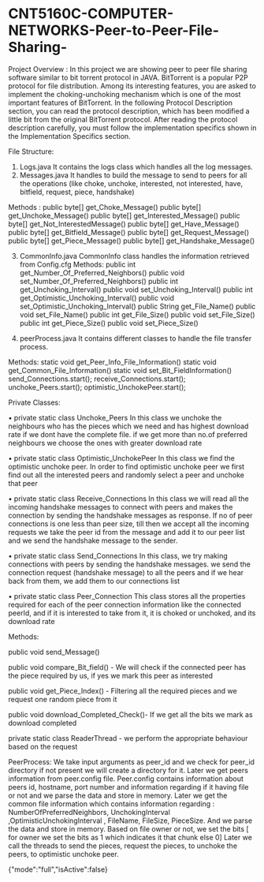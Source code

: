 # CNT5160C-COMPUTER-NETWORKS-Peer-to-Peer-File-Sharing-


Project Overview :
In this project we are showing peer to peer file sharing software similar to bit torrent protocol in JAVA. 
BitTorrent is a popular P2P protocol for file distribution. Among its interesting features, you are asked to implement the choking-unchoking mechanism which is one of the most important features of BitTorrent. In the following Protocol Description section, you can read the protocol description, which has been modified a little bit from the original BitTorrent protocol. After reading the protocol description carefully, you must follow the implementation specifics shown in the Implementation Specifics section.

File Structure:
1)	Logs.java
      It contains the logs class which handles all the log messages.
2)	Messages.java
    It handles to build the message to send to peers for all the operations (like choke, unchoke, interested, not interested, have, bitfield, request, piece, handshake)

Methods :
public byte[] get_Choke_Message()
public byte[] get_Unchoke_Message()
public byte[] get_Interested_Message()
public byte[] get_Not_InterestedMessage()
public byte[] get_Have_Message()
public byte[] get_Bitfield_Message()
public byte[] get_Request_Message()
public byte[] get_Piece_Message()
public byte[] get_Handshake_Message()

3) CommonInfo.java
      CommonInfo class handles the information retrieved from Config.cfg
Methods:
public int get_Number_Of_Preferred_Neighbors()
public void set_Number_Of_Preferred_Neighbors()
public int get_Unchoking_Interval()
public void set_Unchoking_Interval()
public int get_Optimistic_Unchoking_Interval()
public void set_Optimistic_Unchoking_Interval()
public String get_File_Name()
public void set_File_Name()
public int get_File_Size()
public void set_File_Size()
public int get_Piece_Size()
public void set_Piece_Size()


4)	peerProcess.java
     	It contains different classes to handle the file transfer process.


Methods:
static void get_Peer_Info_File_Information() 
static void get_Common_File_Information() 
static void set_Bit_FieldInformation()
send_Connections.start();
receive_Connections.start();
unchoke_Peers.start();
optimistic_UnchokePeer.start();


Private Classes:

•	private static class Unchoke_Peers
         In this class we unchoke the neighbours who has the pieces which we need and has highest download rate if we dont have the complete file.
if we get more than no.of preferred neighbours we choose the ones with greater download rate

•	private static class Optimistic_UnchokePeer 
    In this class we find the optimistic unchoke peer. In order to find optimistic unchoke peer we first find out all the interested peers and randomly select a peer and unchoke that peer

•	private static class Receive_Connections
  In this class we will read all the incoming handshake messages to connect with peers and makes the connection by sending the handshake messages as response.
         If no of peer connections is one less than peer size, till then we accept all the incoming requests
         we take the peer id from the message and add it to our peer list and we send the handshake message to the sender.

•	private static class Send_Connections
          In this class, we try making connections with peers by sending the handshake messages.
 we send the connection request (handshake message) to all the peers and if we hear back from them, we add them to our connections list

•	private static class Peer_Connection
	This class stores all the properties required for each of the peer connection information like the connected peerId, and if it is interested to take from it, it is choked or unchoked, and its download rate


Methods:

public void send_Message()

public void compare_Bit_field() - We will check if the connected peer has the piece required by us, if yes we mark this peer as interested
 
public void get_Piece_Index() - Filtering all the required pieces and we request one random piece from it

public void download_Completed_Check()- If  we get all the bits we mark as download completed

private static class ReaderThread - we perform the appropriate behaviour based on the request
   

PeerProcess:
We take input arguments as peer_id and we check for peer_id directory if not present we will create a directory for it.
Later we get peers information from peer.config file.
 Peer.config  contains information about peers id, hostname, port number and information regarding if it having file or not and we parse the data and store in memory.
Later we get the common file information which contains information regarding :  NumberOfPreferredNeighbors, UnchokingInterval ,OptimisticUnchokingInterval , FileName, FileSize, PieceSize. And we parse the data and store in memory.
Based on file owner or not, we set the bits [ for owner we set the bits as 1 which indicates it that chunk else 0] 
Later we call the threads to send the pieces, request the pieces, to unchoke the peers, to optimistic unchoke peer. 






{"mode":"full","isActive":false}
